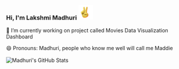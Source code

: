 ### Hi, I'm Lakshmi Madhuri <img src="https://github.com/Madhuri97/Madhuri97/blob/main/peace.gif" width="40px" padding-top="10px">

🔭 I’m currently working on project called Movies Data Visualization Dashboard

😄 Pronouns: Madhuri, people who know me well will call me Maddie

<img align="center" src="https://github-readme-stats.vercel.app/api?username=Madhuri97&show_icons=true&line_height=27&count_private=true&title_color=ffffff&text_color=c9cacc&icon_color=2bbc8a&bg_color=1d1f21" alt="Madhuri's GitHub Stats" />
<!--
**Madhuri97/Madhuri97** is a ✨ _special_ ✨ repository because its `README.md` (this file) appears on your GitHub profile.

Here are some ideas to get you started:

- 🌱 I’m currently learning ...
- 👯 I’m looking to collaborate on ...
- 🤔 I’m looking for help with ...
- 💬 Ask me about ...
- 📫 How to reach me: ...
- ⚡ Fun fact: ...
-->


